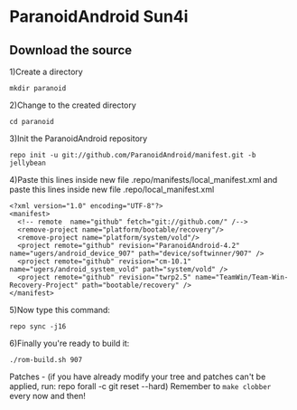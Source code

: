 ParanoidAndroid Sun4i
====================================


Download the source
--------------

1)Create a directory

	mkdir paranoid

2)Change to the created directory

	cd paranoid

3)Init the ParanoidAndroid repository

	repo init -u git://github.com/ParanoidAndroid/manifest.git -b jellybean

4)Paste this lines inside new file .repo/manifests/local_manifest.xml
and paste this lines inside new file .repo/local_manifest.xml

	<?xml version="1.0" encoding="UTF-8"?>
	<manifest>
	  <!-- remote  name="github" fetch="git://github.com/" /-->
	  <remove-project name="platform/bootable/recovery"/>
	  <remove-project name="platform/system/vold"/>
	  <project remote="github" revision="ParanoidAndroid-4.2" name="ugers/android_device_907" path="device/softwinner/907" />
	  <project remote="github" revision="cm-10.1" name="ugers/android_system_vold" path="system/vold" />
	  <project remote="github" revision="twrp2.5" name="TeamWin/Team-Win-Recovery-Project" path="bootable/recovery" />
	</manifest>

5)Now type this command:

	repo sync -j16


6)Finally you're ready to build it:

	./rom-build.sh 907

Patches - (if you have already modify your tree and patches can't be applied, run: repo forall -c git reset --hard)
Remember to `make clobber` every now and then!
